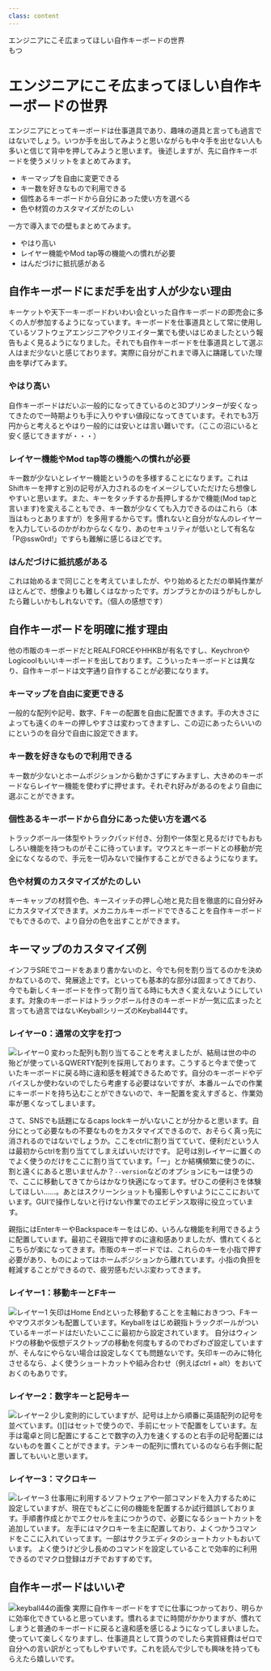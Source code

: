 ```yaml
---
class: content
---
```


<div class="doc-header">
  <div class="doc-title">エンジニアにこそ広まってほしい自作キーボードの世界</div>
  <div class="doc-author">もつ</div>
</div>


# エンジニアにこそ広まってほしい自作キーボードの世界

エンジニアにとってキーボードは仕事道具であり、趣味の道具と言っても過言ではないでしょう。いつか手を出してみようと思いながらも中々手を出せない人も多いと信じて背中を押してみようと思います。
後述しますが、先に自作キーボードを使うメリットをまとめてみます。
- キーマップを自由に変更できる
- キー数を好きなもので利用できる
- 個性あるキーボードから自分にあった使い方を選べる
- 色や材質のカスタマイズがたのしい

一方で導入までの壁もまとめてみます。
 - やはり高い
 - レイヤー機能やMod tap等の機能への慣れが必要
 - はんだづけに抵抗感がある

## 自作キーボードにまだ手を出す人が少ない理由
キーケットや天下一キーボードわいわい会といった自作キーボードの即売会に多くの人が参加するようになっています。キーボードを仕事道具として常に使用しているソフトウェアエンジニアやクリエイター業でも使いはじめましたという報告もよく見るようになりました。それでも自作キーボードを仕事道具として選ぶ人はまだ少ないと感じております。実際に自分がこれまで導入に躊躇していた理由を挙げてみます。
### やはり高い

 自作キーボードはだいぶ一般的になってきているのと3Dプリンターが安くなってきたので一時期よりも手に入りやすい値段になってきています。それでも3万円からと考えるとやはり一般的には安いとは言い難いです。（ここの沼にいると安く感じてきますが・・・）
 
### レイヤー機能やMod tap等の機能への慣れが必要

  キー数が少ないとレイヤー機能というのを多様することになります。これはShiftキーを押すと別の記号が入力されるのをイメージしていただけたら想像しやすいと思います。また、キーをタッチするか長押しするかで機能(Mod tapと言います)を変えることもでき、キー数が少なくても入力できるのはこれら（本当はもっとありますが）を多用するからです。慣れないと自分がなんのレイヤーを入力しているのかがわからなくなり、あのセキュリティが低いとして有名な「P@ssw0rd!」ですらも難解に感じるほどです。
  
 ### はんだづけに抵抗感がある

 これは始めるまで同じことを考えていましたが、やり始めるとただの単純作業がほとんどで、想像よりも難しくはなかったです。ガンプラとかのほうがもしかしたら難しいかもしれないです。（個人の感想です）

## 自作キーボードを明確に推す理由
他の市販のキーボードだとREALFORCEやHHKBが有名ですし、KeychronやLogicoolもいいキーボードを出しております。こういったキーボードとは異なり、自作キーボードは文字通り自作することが必要になります。

 ### キーマップを自由に変更できる

 一般的な配列や記号、数字、Fキーの配置を自由に配置できます。手の大きさによっても遠くのキーの押しやすさは変わってきますし、この辺にあったらいいのにというのを自分で自由に設定できます。
 ### キー数を好きなもので利用できる

 キー数が少ないとホームポジションから動かさずにすみますし、大きめのキーボードならレイヤー機能を使わずに押せます。それぞれ好みがあるのをより自由に選ぶことができます。
### 個性あるキーボードから自分にあった使い方を選べる

 トラックボール一体型やトラックパッド付き、分割や一体型と見るだけでもおもしろい機能を持つものがそこに待っています。マウスとキーボードとの移動が完全になくなるので、手元を一切みないで操作することができるようになります。
### 色や材質のカスタマイズがたのしい

 キーキャップの材質や色、キースイッチの押し心地と見た目を徹底的に自分好みにカスタマイズできます。メカニカルキーボードでできることを自作キーボードでもできるので、より自分の色を出すことができます。

## キーマップのカスタマイズ例
インフラSREでコードをあまり書かないのと、今でも何を割り当てるのかを決めかねているので、発展途上です。といっても基本的な部分は固まってきており、今でも新しくキーボードを作って割り当てる時にも大きく変えないようにしています。対象のキーボードはトラックボール付きのキーボードが一気に広まったと言っても過言ではないKeyballシリーズのKeyball44です。

### レイヤー0：通常の文字を打つ
![レイヤー0](images_motsu/motsu-1.jpg)
変わった配列も割り当てることを考えましたが、結局は世の中の殆どが使っているQWERTY配列を採用しております。こうすると今まで使っていたキーボードに戻る時に違和感を軽減できるためです。自分のキーボードやデバイスしか使わないのでしたら考慮する必要はないですが、本番ルームでの作業にキーボードを持ち込むことができないので、キー配置を変えすぎると、作業効率が悪くなってしまいます。 
 
さて、SNSでも話題になるcaps lockキーがいないことが分かると思います。自分にとって必要なもの不要なものをカスタマイズできるので、おそらく真っ先に消されるのではないでしょうか。ここをctrlに割り当てていて、便利だという人は最初からctrlを割り当ててしまえばいいだけです。
記号は別レイヤーに置くのでよく使うのだけをここに割り当てています。「ー」とか結構頻繁に使うのに、割と遠くにあると思いませんか？`--version`などのオプションにもーは使うので、ここに移動してきてからはかなり快適になってます。ぜひこの便利さを体験してほしい……。あとはスクリーンショットも撮影しやすいようにここにおいています。GUIで操作しないと行けない作業でのエビデンス取得に役立っています。

親指にはEnterキーやBackspaceキーをはじめ、いろんな機能を利用できるように配置しています。最初こそ親指で押すのに違和感ありましたが、慣れてくるとこちらが楽になってきます。市販のキーボードでは、これらのキーを小指で押す必要があり、ものによってはホームポジションから離れています。小指の負担を軽減することができるので、疲労感もだいぶ変わってきます。

### レイヤー1：移動キーとFキー
![レイヤー1](images_motsu/motsu-2.jpg)
矢印はHome Endといった移動することを主軸におきつつ、Fキーやマウスボタンも配置しています。Keyballをはじめ親指トラックボールがついているキーボードはだいたいここに最初から設定されています。
自分はウィンドウの移動や仮想デスクトップの移動を何度もするのでわざわざ設定していますが、そんなにやらない場合は設定しなくても問題ないです。矢印キーのみに特化させるなら、よく使うショートカットや組み合わせ（例えばctrl + alt）をおいておくのもありです。

### レイヤー2：数字キーと記号キー
![レイヤー2](images_motsu/motsu-3.jpg)
少し変則的にしていますが、記号は上から順番に英語配列の記号を並べています。()[]はセットで使うので、手前にセットで配置をしています。左手は電卓と同じ配置にすることで数字の入力を速くするのと右手の記号配置にはないものを置くことができます。テンキーの配列に慣れているのなら右手側に配置してもいいと思います。

### レイヤー3：マクロキー
![レイヤー3](images_motsu/motsu-4.jpg)
仕事用に利用するソフトウェアや一部コマンドを入力するために設定していますが、現在でもどこに何の機能を配置するか試行錯誤しております。手順書作成とかでエクセルを主につかうので、必要になるショートカットを追加しています。
左手にはマクロキーを主に配置しており、よくつかうコマンドをここに入れていってます。一部はサクラエディタのショートカットもおいています。
よく使うけど少し長めのコマンドを設定していることで効率的に利用できるのでマクロ登録はガチでおすすめです。

## 自作キーボードはいいぞ
![keyball44の画像](images_motsu/keyball.jpg)
実際に自作キーボードをすでに仕事につかっており、明らかに効率化できていると思っています。慣れるまでに時間がかかりますが、慣れてしまうと普通のキーボードに戻ると違和感を感じるようになってしまいました。使っていて楽しくなりますし、仕事道具として買うのでしたら実質経費はゼロで自分への言い訳がとってもしやすいです。これを読んで少しでも興味を持ってもらえたら嬉しいです。
